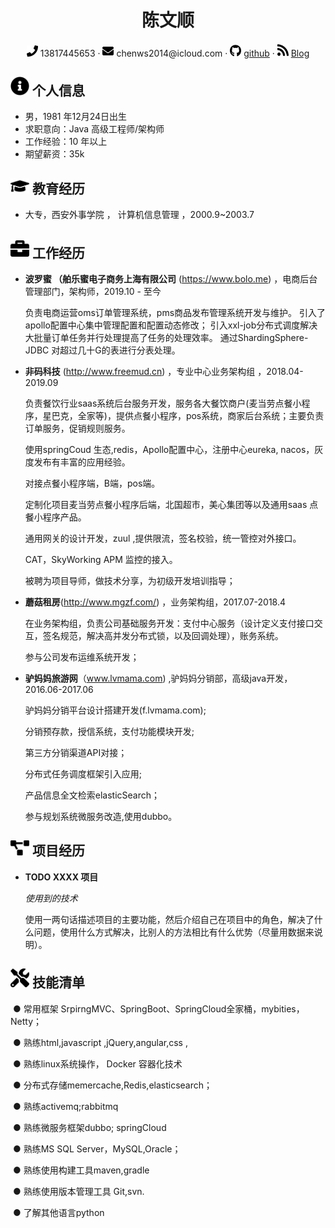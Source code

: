  <center>
     <h1>陈文顺</h1>
     <div>
         <span>
             <img src="assets/phone-solid.svg" width="18px">
             13817445653
         </span>
         ·
         <span>
             <img src="assets/envelope-solid.svg" width="18px">
             chenws2014@icloud.com
         </span>
         ·
         <span>
             <img src="assets/github-brands.svg" width="18px">
             <a href="https://github.com/cws1981">github</a>
         </span>
         ·
         <span>
             <img src="assets/rss-solid.svg" width="18px">
             <a href="https://www.cnblogs.com/wenshun/">Blog</a>
         </span>
     </div>
 </center>


 ## <img src="assets/info-circle-solid.svg" width="30px"> 个人信息 

 - 男，1981 年12月24日出生
 - 求职意向：Java 高级工程师/架构师
 - 工作经验：10 年以上
 - 期望薪资：35k

## <img src="assets/graduation-cap-solid.svg" width="30px"> 教育经历

- 大专，西安外事学院 ， 计算机信息管理 ，2000.9~2003.7

## <img src="assets/briefcase-solid.svg" width="30px"> 工作经历

- **波罗蜜 （舶乐蜜电子商务上海有限公司** (https://www.bolo.me) ，电商后台管理部门，架构师，2019.10 - 至今

   负责电商运营oms订单管理系统，pms商品发布管理系统开发与维护。
   引入了apollo配置中心集中管理配置和配置动态修改；
   引入xxl-job分布式调度解决大批量订单任务并行处理提高了任务的处理效率。
   通过ShardingSphere-JDBC 对超过几十G的表进行分表处理。
   
- **非码科技** (http://www.freemud.cn) ，专业中心业务架构组 ，2018.04-2019.09   

   负责餐饮行业saas系统后台服务开发，服务各大餐饮商户(麦当劳点餐小程序，星巴克，全家等)，提供点餐小程序，pos系统，商家后台系统；主要负责订单服务，促销规则服务。

   使用springCoud 生态,redis，Apollo配置中心，注册中心eureka, nacos，灰度发布有丰富的应用经验。

   对接点餐小程序端，B端，pos端。

   定制化项目麦当劳点餐小程序后端，北国超市，美心集团等以及通用saas 点餐小程序产品。

   通用网关的设计开发，zuul ,提供限流，签名校验，统一管控对外接口。

   CAT，SkyWorking APM 监控的接入。

   被聘为项目导师，做技术分享，为初级开发培训指导；

- **蘑菇租房**(http://www.mgzf.com/) ，业务架构组，2017.07-2018.4

    在业务架构组，负责公司基础服务开发：支付中心服务（设计定义支付接口交互，签名规范，解决高并发分布式锁，以及回调处理），账务系统。

    参与公司发布运维系统开发；

- **驴妈妈旅游网**（www.lvmama.com) ,驴妈妈分销部，高级java开发，2016.06-2017.06

   驴妈妈分销平台设计搭建开发(f.lvmama.com); 

   分销预存款，授信系统，支付功能模块开发; 

   第三方分销渠道API对接； 

   分布式任务调度框架引入应用; 

   产品信息全文检索elasticSearch； 

   参与规划系统微服务改造,使用dubbo。 

## <img src="assets/project-diagram-solid.svg" width="30px"> 项目经历

- **TODO XXXX 项目**

  *使用到的技术*

  使用一两句话描述项目的主要功能，然后介绍自己在项目中的角色，解决了什么问题，使用什么方式解决，比别人的方法相比有什么优势（尽量用数据来说明）。

## <img src="assets/tools-solid.svg" width="30px"> 技能清单

​	● 常用框架 SrpirngMVC、SpringBoot、SpringCloud全家桶，mybities，Netty；  

​	● 熟练html,javascript ,jQuery,angular,css ,  

​	● 熟练linux系统操作， Docker 容器化技术

​	● 分布式存储memercache,Redis,elasticsearch； 

​	● 熟练activemq;rabbitmq 

​	● 熟练微服务框架dubbo; springCloud

​	● 熟练MS SQL Server，MySQL,Oracle；  

​	● 熟练使用构建工具maven,gradle 

​	● 熟练使用版本管理工具 Git,svn.  

​	● 了解其他语言python

